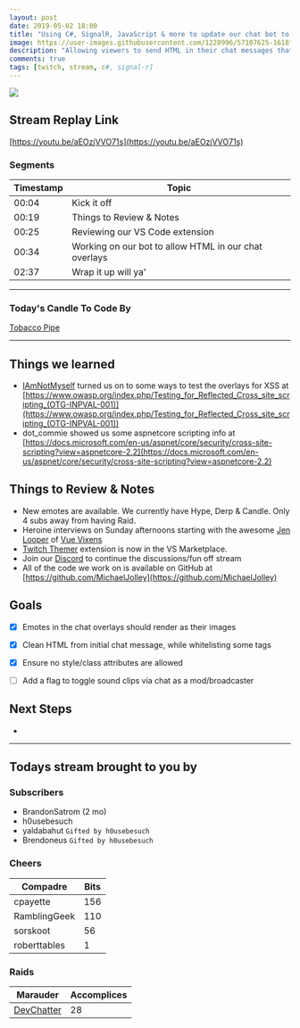 ```yaml
---
layout: post
date: 2019-05-02 18:00
title: "Using C#, SignalR, JavaScript & more to update our chat bot to allow HTML from viewers."
image: https://user-images.githubusercontent.com/1228996/57107625-1618f600-6cf6-11e9-9f1b-867d83e860ad.png
description: "Allowing viewers to send HTML in their chat messages that render in our stream chat overlay and adding some logic to clean out tags that could be sinister."
comments: true
tags: [twitch, stream, c#, signal-r]
---
```


<img src="{{page.image}}"/>

## Stream Replay Link

[https://youtu.be/aEOzjVVO71s](https://youtu.be/aEOzjVVO71s)

<!--more-->

### Segments

| Timestamp | Topic
| --- | ---
| 00:04 | Kick it off
| 00:19 | Things to Review & Notes
| 00:25 | Reviewing our VS Code extension
| 00:34 | Working on our bot to allow HTML in our chat overlays
| 02:37 | Wrap it up will ya'

---

### Today's Candle To Code By

[Tobacco Pipe](https://amzn.to/2GSsMxX)

---

## Things we learned

- [IAmNotMyself]() turned us on to some ways to test the overlays for XSS at [https://www.owasp.org/index.php/Testing_for_Reflected_Cross_site_scripting_(OTG-INPVAL-001)](https://www.owasp.org/index.php/Testing_for_Reflected_Cross_site_scripting_(OTG-INPVAL-001))
- dot_commie showed us some aspnetcore scripting info at [https://docs.microsoft.com/en-us/aspnet/core/security/cross-site-scripting?view=aspnetcore-2.2](https://docs.microsoft.com/en-us/aspnet/core/security/cross-site-scripting?view=aspnetcore-2.2)


## Things to Review & Notes

- New emotes are available.  We currently have Hype, Derp & Candle.  Only 4 subs away from having Raid.
- Heroine interviews on Sunday afternoons starting with the awesome [Jen Looper](https://twitter.com/jenlooper) of [Vue Vixens](https://vuevixens.org/)
- [Twitch Themer](https://marketplace.visualstudio.com/items?itemName=MichaelJolley.vscode-twitch-themer) extension is now in the VS Marketplace.
- Join our [Discord](https://discord.gg/XSG7HJm) to continue the discussions/fun off stream
- All of the code we work on is available on GitHub at [https://github.com/MichaelJolley](https://github.com/MichaelJolley) 


## Goals

- [x] Emotes in the chat overlays should render as their images
- [x] Clean HTML from initial chat message, while whitelisting some tags
- [x] Ensure no style/class attributes are allowed
- [ ] Add a flag to toggle sound clips via chat as a mod/broadcaster


## Next Steps

- 


---

## Todays stream brought to you by

### Subscribers

- BrandonSatrom (2 mo)
- h0usebesuch
- yaldabahut `Gifted by h0usebesuch`
- Brendoneus `Gifted by h0usebesuch`

### Cheers

| Compadre | Bits
| --- | ---
| cpayette | 156
| RamblingGeek | 110
| sorskoot | 56
| roberttables | 1

### Raids

| Marauder | Accomplices
| --- | ---
| [DevChatter](https://twitch.tv/DevChatter) | 28